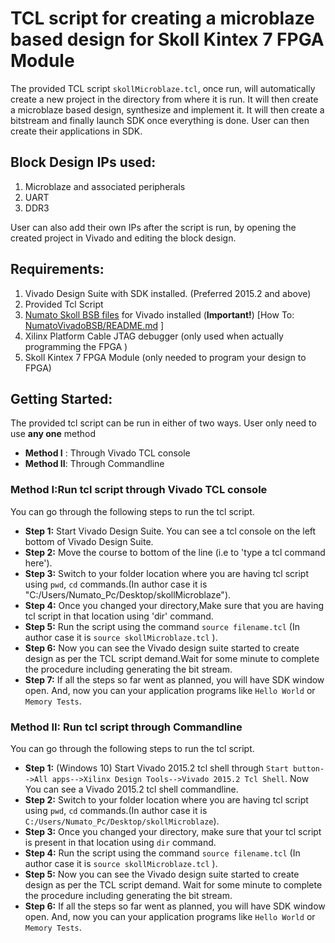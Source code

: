 
# TCL script for creating a microblaze based design for Skoll Kintex 7 FPGA Module

The provided TCL script `skollMicroblaze.tcl`, once run, will automatically create a new project in the directory from where it is run. It will then create a microblaze based design, synthesize and implement it. It will then create a bitstream and finally launch SDK once everything is done. User can then create their applications in SDK.

## Block Design IPs used:
1. Microblaze and associated peripherals
2. UART
3. DDR3

User can also add their own IPs after the script is run, by opening the created project in Vivado and editing the block design.

## Requirements:

1. Vivado Design Suite with SDK installed. (Preferred 2015.2 and above)
2. Provided Tcl Script
3. [Numato Skoll BSB files](/FPGA/skoll/NumatoVivadoBSB) for Vivado installed (**Important!**) [How To: [NumatoVivadoBSB/README.md](/FPGA/skoll/NumatoVivadoBSB/README.md) ]
4. Xilinx Platform Cable JTAG debugger (only used when actually programming the FPGA )
5. Skoll Kintex 7 FPGA Module (only needed to program your design to FPGA)

## Getting Started:

The provided tcl script can be run in either of two ways. User only need to use **any one** method

* **Method I** : Through Vivado TCL console
* **Method II**: Through Commandline

### Method I:Run tcl script through Vivado TCL console

You can go through the following steps to run the tcl script.
* **Step 1:** Start Vivado Design Suite. You can see a tcl console on the left bottom of Vivado Design Suite.  
* **Step 2:** Move the course to bottom of the line (i.e to 'type a tcl command here').  
* **Step 3:** Switch to your folder location where you are having tcl script using `pwd`, `cd` commands.(In author case it is "C:/Users/Numato_Pc/Desktop/skollMicroblaze").  
* **Step 4:** Once you changed your directory,Make sure that you are having tcl script in that location using 'dir' command.  
* **Step 5:** Run the script using the command `source filename.tcl` (In author case it is `source skollMicroblaze.tcl` ).
* **Step 6:** Now you can see the Vivado design suite started to create design as per the TCL script demand.Wait for some minute to complete the procedure including generating the bit stream.
* **Step 7:** If all the steps so far went as planned, you will have SDK window open. And, now you can your application programs like `Hello World` or `Memory Tests`.


### Method II: Run tcl script through Commandline

You can go through the following steps to run the tcl script.

* **Step 1:** (Windows 10) Start Vivado 2015.2 tcl shell through `Start button-->All apps-->Xilinx Design Tools-->Vivado 2015.2 Tcl Shell`. Now You can see a Vivado 2015.2 tcl shell commandline.
* **Step 2:** Switch to your folder location where you are having tcl script using `pwd`, `cd` commands.(In author case it is `C:/Users/Numato_Pc/Desktop/skollMicroblaze`).
* **Step 3:** Once you changed your directory, make sure that your tcl script is present in that location using `dir` command.
* **Step 4:** Run the script using the command `source filename.tcl` (In author case it is `source skollMicroblaze.tcl` ).
* **Step 5:** Now you can see the Vivado design suite started to create design as per the TCL script demand. Wait for some minute to complete the procedure including generating the bit stream.
* **Step 6:** If all the steps so far went as planned, you will have SDK window open. And, now you can your application programs like `Hello World` or `Memory Tests`.
